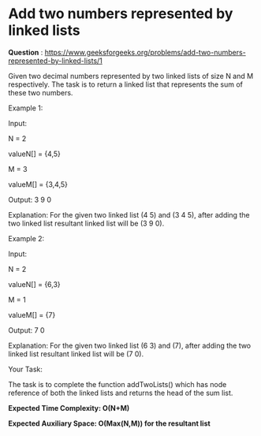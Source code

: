 # Add two numbers represented by linked lists

**Question** : https://www.geeksforgeeks.org/problems/add-two-numbers-represented-by-linked-lists/1

Given two decimal numbers represented by two linked lists of size N and M respectively. The task is to return a linked list that represents the sum of these two numbers.

Example 1:

Input:

N = 2

valueN[] = {4,5}

M = 3

valueM[] = {3,4,5}

Output: 3 9 0  

Explanation: For the given two linked
list (4 5) and (3 4 5), after adding
the two linked list resultant linked
list will be (3 9 0).

Example 2:

Input:

N = 2

valueN[] = {6,3}

M = 1

valueM[] = {7}

Output: 7 0

Explanation: For the given two linked
list (6 3) and (7), after adding the
two linked list resultant linked list
will be (7 0).

Your Task:

The task is to complete the function addTwoLists() which has node reference of both the linked lists and returns the head of the sum list.   

**Expected Time Complexity: O(N+M)**

**Expected Auxiliary Space: O(Max(N,M)) for the resultant list**
